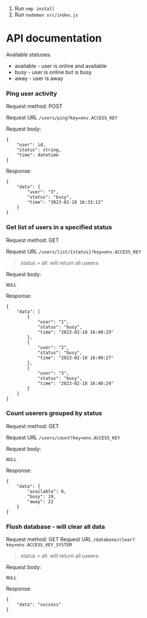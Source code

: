 1. Run ``nmp install``
2. Run ``nodemon src/index.js``

# API documentation

Available statuses:
- available - user is online and available 
- busy - user is online but is busy
- away - user is away

### Ping user activity

Request method: POST

Request URL ``/users/ping?key=env.ACCESS_KEY``

Request body:
```
{
    "user": id,
    "status": string,
    "time": datetime
}
```

Response:
```
{
    "data": {
        "user": "3",
        "status": "busy",
        "time": "2023-02-18 16:33:13"
    }
}
```

### Get list of users in a specified status

Request method: GET

Request URL ``/users/list/{status}?key=env.ACCESS_KEY``

> status = all: will return all useers

Request body:
```
NULL
```

Response:
```
{
    "data": [
        {
            "user": "1",
            "status": "busy",
            "time": "2023-02-18 16:40:29"
        },
        {
            "user": "2",
            "status": "busy",
            "time": "2023-02-18 16:40:27"
        },
        {
            "user": "3",
            "status": "busy",
            "time": "2023-02-18 16:40:24"
        }
    ]
}
```

### Count userers grouped by status

Request method: GET

Request URL ``/users/count?key=env.ACCESS_KEY``


Request body:
```
NULL
```

Response:
```
{
    "data": {
        "available": 6,
        "busy": 19,
        "away": 22
    }
}
```


### Flush database - will clear all data

Request method: GET
Request URL ``/database/clear?key=env.ACCESS_KEY_SYSTEM``

> status = all: will return all useers

Request body:
```
NULL
```

Response:
```
{
    "data": "success"
}
```